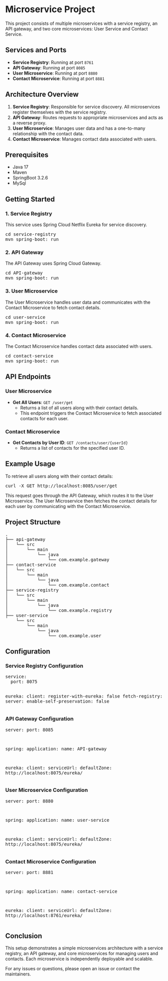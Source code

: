 <body>
    <h1>Microservice Project</h1>
    <p>This project consists of multiple microservices with a service registry, an API gateway, and two core microservices: User Service and Contact Service.</p>
    <h2>Services and Ports</h2>
    <ul>
        <li><strong>Service Registry</strong>: Running at port <code>8761</code></li>
        <li><strong>API Gateway</strong>: Running at port <code>8085</code></li>
        <li><strong>User Microservice</strong>: Running at port <code>8880</code></li>
        <li><strong>Contact Microservice</strong>: Running at port <code>8881</code></li>
    </ul>
    <h2>Architecture Overview</h2>
    <ol>
        <li><strong>Service Registry</strong>: Responsible for service discovery. All microservices register themselves with the service registry.</li>
        <li><strong>API Gateway</strong>: Routes requests to appropriate microservices and acts as a reverse proxy.</li>
        <li><strong>User Microservice</strong>: Manages user data and has a one-to-many relationship with the contact data.</li>
        <li><strong>Contact Microservice</strong>: Manages contact data associated with users.</li>
    </ol>
    <h2>Prerequisites</h2>
    <ul>
        <li>Java 17</li>
        <li>Maven</li>
        <li>SpringBoot 3.2.6</li>
          <li>MySql</li>
    </ul>
    <h2>Getting Started</h2>
    <h3>1. Service Registry</h3>
    <p>This service uses Spring Cloud Netflix Eureka for service discovery.</p>
    <div class="code-block">
        <pre>cd service-registry
mvn spring-boot: run</pre>
    </div>
    <h3>2. API Gateway</h3>
    <p>The API Gateway uses Spring Cloud Gateway.</p>
    <div class="code-block">
        <pre>cd API-gateway
mvn spring-boot: run</pre>
    </div>
    <h3>3. User Microservice</h3>
    <p>The User Microservice handles user data and communicates with the Contact Microservice to fetch contact details.</p>
    <div class="code-block">
        <pre>cd user-service
mvn spring-boot: run</pre>
    </div>
    <h3>4. Contact Microservice</h3>
    <p>The Contact Microservice handles contact data associated with users.</p>
    <div class="code-block">
        <pre>cd contact-service
mvn spring-boot: run</pre>
    </div>
    <h2>API Endpoints</h2>
    <h3>User Microservice</h3>
    <ul>
        <li><strong>Get All Users</strong>: <code>GET /user/get</code>
            <ul>
                <li>Returns a list of all users along with their contact details.</li>
                <li>This endpoint triggers the Contact Microservice to fetch associated contacts for each user.</li>
            </ul>
        </li>
    </ul>
    <h3>Contact Microservice</h3>
    <ul>
        <li><strong>Get Contacts by User ID</strong>: <code>GET /contacts/user/{userId}</code>
            <ul>
                <li>Returns a list of contacts for the specified user ID.</li>
            </ul>
        </li>
    </ul>
    <h2>Example Usage</h2>
    <p>To retrieve all users along with their contact details:</p>
    <div class="code-block">
        <pre>curl -X GET http://localhost:8085/user/get</pre>
    </div>
    <p>This request goes through the API Gateway, which routes it to the User Microservice. The User Microservice then fetches the contact details for each user by communicating with the Contact Microservice.</p>
    <h2>Project Structure</h2>
    <div class="code-block">
        <pre>.
├── api-gateway
│   └── src
│       └── main
│           └── java
│               └── com.example.gateway
├── contact-service
│   └── src
│       └── main
│           └── java
│               └── com.example.contact
├── service-registry
│   └── src
│       └── main
│           └── java
│               └── com.example.registry
├── user-service
    └── src
        └── main
            └── java
                └── com.example.user</pre>
    </div>
    <h2>Configuration</h2>
    <h3>Service Registry Configuration</h3>
    <div class="code-block">
        <pre>service:
  port: 8075

eureka:
  client:
    register-with-eureka: false
    fetch-registry: false
  server:
    enable-self-preservation: false</pre>
    </div>
    <h3>API Gateway Configuration</h3>
    <div class="code-block">
        <pre>server:
  port: 8085

spring:
  application:
    name: API-gateway

eureka:
  client:
    serviceUrl:
      defaultZone: http://localhost:8075/eureka/</pre>
    </div>
    <h3>User Microservice Configuration</h3>
    <div class="code-block">
        <pre>server:
  port: 8880

spring:
  application:
    name: user-service

eureka:
  client:
    serviceUrl:
      defaultZone: http://localhost:8075/eureka/</pre>
    </div>
    <h3>Contact Microservice Configuration</h3>
    <div class="code-block">
        <pre>server:
  port: 8881

spring:
  application:
    name: contact-service

eureka:
  client:
    serviceUrl:
      defaultZone: http://localhost:8761/eureka/</pre>
    </div>
    <h2>Conclusion</h2>
    <p>This setup demonstrates a simple microservices architecture with a service registry, an API gateway, and core microservices for managing users and contacts. Each microservice is independently deployable and scalable.</p>
    <p>For any issues or questions, please open an issue or contact the maintainers.</p>
</body>
